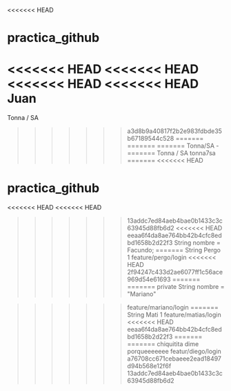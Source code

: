 <<<<<<< HEAD
# practica_github
<<<<<<< HEAD
<<<<<<< HEAD
<<<<<<< HEAD
<<<<<<< HEAD
Juan
=======
Tonna / SA
>>>>>>> a3d8b9a40817f2b2e983fdbde35b67189544c528
=======
=======
=======
Tonna/SA -
=======
Tonna / SA
>>>>>>> tonna7sa
=======
<<<<<<< HEAD
# practica_github
<<<<<<< HEAD
<<<<<<< HEAD
>>>>>>> 13addc7ed84aeb4bae0b1433c3c63945d88fb6d2
<<<<<<< HEAD
>>>>>>> eeaa6f4da8ae764bb42b4cfc8edbd1658b2d22f3
String nombre = Facundo;
=======
String Pergo 1
>>>>>>> feature/pergo/login
<<<<<<< HEAD
>>>>>>> 2f94247c433d2ae6077ff1c56ace969d54e61693
=======
=======
private String nombre = "Mariano"

>>>>>>> feature/mariano/login
=======
String Mati 1
>>>>>>> feature/matias/login
<<<<<<< HEAD
>>>>>>> eeaa6f4da8ae764bb42b4cfc8edbd1658b2d22f3
=======
=======
chiquitita dime porqueeeeeee
>>>>>>> featur/diego/login
>>>>>>> a76708cc671cebaeee2ead18497d94b568e12f6f
>>>>>>> 13addc7ed84aeb4bae0b1433c3c63945d88fb6d2
